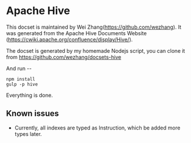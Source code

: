 Apache Hive
=======================

This docset is maintained by Wei Zhang(https://github.com/wezhang). It was generated from the Apache Hive Documents Website (https://cwiki.apache.org/confluence/display/Hive/).

The docset is generated by my homemade Nodejs script, you can clone it from https://github.com/wezhang/docsets-hive

And run --

```
npm install
gulp -p hive
```

Everything is done.

## Known issues

 - Currently, all indexes are typed as Instruction, which be added more types later.
